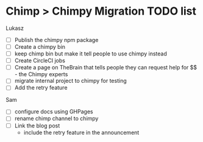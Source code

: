# Chimp > Chimpy Migration TODO list

Lukasz
* [ ] Publish the chimpy npm package 
* [ ] Create a chimpy bin
* [ ] keep chimp bin but make it tell people to use chimpy instead
* [ ] Create CircleCI jobs
* [ ] Create a page on TheBrain that tells people they can request help for $$ - the Chimpy experts
* [ ] migrate internal project to chimpy for testing
* [ ] Add the retry feature

Sam
* [ ] configure docs using GHPages
* [ ] rename chimp channel to chimpy
* [ ] Link the blog post
  - include the retry feature in the announcement
  



